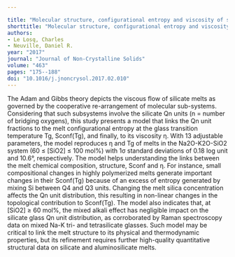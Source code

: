 ```yaml
---

title: "Molecular structure, configurational entropy and viscosity of silicate melts: Link through the Adam and Gibbs theory of viscous flow"
shorttitle: "Molecular structure, configurational entropy and viscosity of silicate melts"
authors:
- Le Losq, Charles
- Neuville, Daniel R.
year: "2017"
journal: "Journal of Non-Crystalline Solids"
volume: "463"
pages: "175--188"
doi: "10.1016/j.jnoncrysol.2017.02.010"
---
```

The Adam and Gibbs theory depicts the viscous flow of silicate melts as governed by the cooperative re-arrangement of molecular sub-systems. Considering that such subsystems involve the silicate Qn units (n = number of bridging oxygens), this study presents a model that links the Qn unit fractions to the melt configurational entropy at the glass transition temperature Tg, Sconf(Tg), and finally, to its viscosity η. With 13 adjustable parameters, the model reproduces η and Tg of melts in the Na2O-K2O-SiO2 system (60 ≤ [SiO2] ≤ 100 mol%) with 1σ standard deviations of 0.18 log unit and 10.6°, respectively.
The model helps understanding the links between the melt chemical composition, structure, Sconf and η. For instance, small compositional changes in highly polymerized melts generate important changes in their Sconf(Tg) because of an excess of entropy generated by mixing Si between Q4 and Q3 units. Changing the melt silica concentration affects the Qn unit distribution, this resulting in non-linear changes in the topological contribution to Sconf(Tg). The model also indicates that, at [SiO2] ≥ 60 mol%, the mixed alkali effect has negligible impact on the silicate glass Qn unit distribution, as corroborated by Raman spectroscopy data on mixed Na-K tri- and tetrasilicate glasses. Such model may be critical to link the melt structure to its physical and thermodynamic properties, but its refinement requires further high-quality quantitative structural data on silicate and aluminosilicate melts.